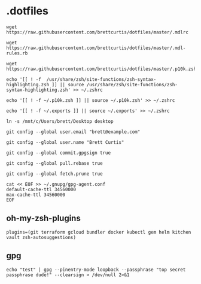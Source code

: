 # .dotfiles

```none
wget https://raw.githubusercontent.com/brettcurtis/dotfiles/master/.mdlrc
```

```none
wget https://raw.githubusercontent.com/brettcurtis/dotfiles/master/.mdl-rules.rb
```

```none
wget https://raw.githubusercontent.com/brettcurtis/dotfiles/master/.p10k.zsh
```

```none
echo '[[ ! -f  /usr/share/zsh/site-functions/zsh-syntax-highlighting.zsh ]] || source /usr/share/zsh/site-functions/zsh-syntax-highlighting.zsh' >> ~/.zshrc
```

```none
echo '[[ ! -f ~/.p10k.zsh ]] || source ~/.p10k.zsh' >> ~/.zshrc
```

```none
echo '[[ ! -f ~/.exports ]] || source ~/.exports' >> ~/.zshrc
```

```none
ln -s /mnt/c/Users/brett/Desktop desktop
```

```none
git config --global user.email "brett@example.com"
```

```none
git config --global user.name "Brett Curtis"
```

```none
git config --global commit.gpgsign true
```

```none
git config --global pull.rebase true
```

```none
git config --global fetch.prune true
```

```none
cat << EOF >> ~/.gnupg/gpg-agent.conf
default-cache-ttl 34560000
max-cache-ttl 34560000
EOF
```

## oh-my-zsh-plugins

```none
plugins=(git terraform gcloud bundler docker kubectl gem helm kitchen vault zsh-autosuggestions)
```

## gpg

```none
echo "test" | gpg --pinentry-mode loopback --passphrase "top secret passphrase dude!" --clearsign > /dev/null 2>&1
```
